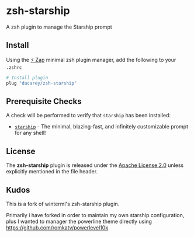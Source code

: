 # zsh-starship
A zsh plugin to manage the Starship prompt

## Install
Using the [:zap: Zap](https://www.zapzsh.org/) minimal zsh plugin manager, add the following to your `.zshrc`

```sh
# Install plugin
plug "dacarey/zsh-starship"
```

## Prerequisite Checks
A check will be performed to verify that `starship` has been installed:

- [`starship`](https://starship.rs/) - The minimal, blazing-fast, and infinitely customizable prompt for any shell!


## License
The **zsh-starship** plugin is released under the [Apache License 2.0](https://github.com/wintermi/zsh-starship/blob/main/LICENSE) unless explicitly mentioned in the file header.

## Kudos
This is a fork of winterml's zsh-starship plugin.

Primarily i have forked in order to maintain my own starship configuration,  plus I wanted to manager the powerline theme directly using https://github.com/romkatv/powerlevel10k

